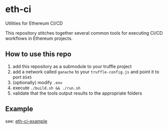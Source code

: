 # eth-ci

Utilities for Ethereum CI/CD

This repository stitches together several common tools for executing CI/CD workflows in Ethereum projects.

## How to use this repo

1. add this repository as a submodule to your truffle project
2. add a network called `ganache` to your `truffle-config.js` and point it to port `8545`
3. (optionally) modify `.env`
4. execute `./build.sh && ./run.sh`
5. validate that the tools output results to the appropriate folders

## Example

see: [eth-ci-example](https://github.com/AddressXception/eth-ci-example)